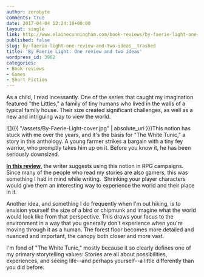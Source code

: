 ```yaml
---
author: zerobyte
comments: true
date: 2017-04-04 12:24:18+00:00
layout: single
link: http://www.elainecunningham.com/book-reviews/by-faerie-light-one-review-and-two-ideas__trashed/
published: false
slug: by-faerie-light-one-review-and-two-ideas__trashed
title: 'By Faerie Light: One review and two ideas'
wordpress_id: 3962
categories:
- Book reviews
- Games
- Short Fiction
---
```


As a child, I read incessantly. One of the series that caught my imagination featured "the Littles," a family of tiny humans who lived in the walls of a typical family house. Their size created significant challenges, as well as a new and intriguing way to view the world.

![]({{ "/assets/By-Faerie-Light-cover.jpg" | absolute_url }})This notion has stuck with me over the years, and it's the basis for "The White Tunic," a story in this anthology. A young farmer strikes a bargain with a tiny fey warrior, who promptly takes him up on it. Before you know it, he has been seriously downsized.

[**In this review,**](https://nerdsonearth.com/2017/04/faerie-light-short-stories-big-content/) the writer suggests using this notion in RPG campaigns. Since many of the people who read my stories are also gamers, this was something I had in mind while writing.  Shrinking your player characters would give them an interesting way to experience the world and their place in it.

Another idea, and something I do frequently when I'm out hiking, is to envision yourself the size of a bird or chipmunk and imagine what the world would look like from that perspective. This draws your focus to the environment in a way that you generally don't experience when you're moving through it as a human. The forest floor becomes more detailed and nuanced and important, the canopy both closer and more vast.

I'm fond of "The White Tunic," mostly because it so clearly defines one of my primary storytelling values: Stories are all about possibilities, experiences, and seeing life--and perhaps yourself--a little differently than you did before.
